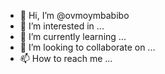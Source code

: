 - 👋 Hi, I’m @ovmoymbabibo
- 👀 I’m interested in ...
- 🌱 I’m currently learning ...
- 💞️ I’m looking to collaborate on ...
- 📫 How to reach me ...

<!---
ovmoymbabibo/ovmoymbabibo is a ✨ special ✨ repository because its `README.md` (this file) appears on your GitHub profile.
You can click the Preview link to take a look at your changes.
--->
